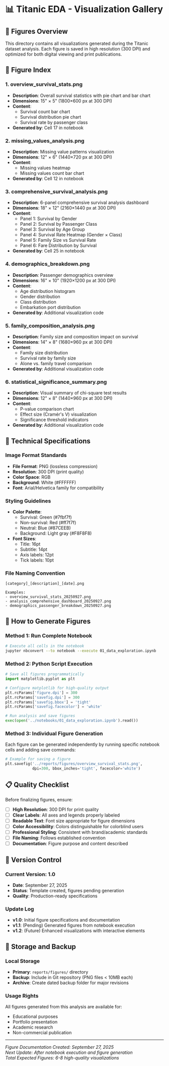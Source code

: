 # 📊 Titanic EDA - Visualization Gallery

## 🎨 Figures Overview
This directory contains all visualizations generated during the Titanic dataset analysis. Each figure is saved in high resolution (300 DPI) and optimized for both digital viewing and print publications.

## 📁 Figure Index

### 1. **overview_survival_stats.png**
- **Description**: Overall survival statistics with pie chart and bar chart
- **Dimensions**: 15" × 5" (1800×600 px at 300 DPI)
- **Content**: 
  - Survival count bar chart
  - Survival distribution pie chart  
  - Survival rate by passenger class
- **Generated by**: Cell 17 in notebook

### 2. **missing_values_analysis.png**
- **Description**: Missing value patterns visualization
- **Dimensions**: 12" × 6" (1440×720 px at 300 DPI)
- **Content**:
  - Missing values heatmap
  - Missing values count bar chart
- **Generated by**: Cell 12 in notebook

### 3. **comprehensive_survival_analysis.png**
- **Description**: 6-panel comprehensive survival analysis dashboard
- **Dimensions**: 18" × 12" (2160×1440 px at 300 DPI)
- **Content**:
  - Panel 1: Survival by Gender
  - Panel 2: Survival by Passenger Class
  - Panel 3: Survival by Age Group
  - Panel 4: Survival Rate Heatmap (Gender × Class)
  - Panel 5: Family Size vs Survival Rate
  - Panel 6: Fare Distribution by Survival
- **Generated by**: Cell 25 in notebook

### 4. **demographics_breakdown.png**
- **Description**: Passenger demographics overview
- **Dimensions**: 16" × 10" (1920×1200 px at 300 DPI)
- **Content**:
  - Age distribution histogram
  - Gender distribution
  - Class distribution
  - Embarkation port distribution
- **Generated by**: Additional visualization code

### 5. **family_composition_analysis.png**
- **Description**: Family size and composition impact on survival
- **Dimensions**: 14" × 8" (1680×960 px at 300 DPI)
- **Content**:
  - Family size distribution
  - Survival rate by family size
  - Alone vs. family travel comparison
- **Generated by**: Additional visualization code

### 6. **statistical_significance_summary.png**
- **Description**: Visual summary of chi-square test results
- **Dimensions**: 12" × 8" (1440×960 px at 300 DPI)
- **Content**:
  - P-value comparison chart
  - Effect size (Cramér's V) visualization
  - Significance threshold indicators
- **Generated by**: Additional visualization code

## 🔧 Technical Specifications

### Image Format Standards
- **File Format**: PNG (lossless compression)
- **Resolution**: 300 DPI (print quality)
- **Color Space**: RGB
- **Background**: White (#FFFFFF)
- **Font**: Arial/Helvetica family for compatibility

### Styling Guidelines
- **Color Palette**: 
  - Survival: Green (#7fbf7f)
  - Non-survival: Red (#ff7f7f)
  - Neutral: Blue (#87CEEB)
  - Background: Light gray (#F8F8F8)
- **Font Sizes**:
  - Title: 16pt
  - Subtitle: 14pt
  - Axis labels: 12pt
  - Tick labels: 10pt

### File Naming Convention
```
[category]_[description]_[date].png

Examples:
- overview_survival_stats_20250927.png
- analysis_comprehensive_dashboard_20250927.png
- demographics_passenger_breakdown_20250927.png
```

## 🚀 How to Generate Figures

### Method 1: Run Complete Notebook
```bash
# Execute all cells in the notebook
jupyter nbconvert --to notebook --execute 01_data_exploration.ipynb
```

### Method 2: Python Script Execution
```python
# Save all figures programmatically
import matplotlib.pyplot as plt

# Configure matplotlib for high-quality output
plt.rcParams['figure.dpi'] = 300
plt.rcParams['savefig.dpi'] = 300
plt.rcParams['savefig.bbox'] = 'tight'
plt.rcParams['savefig.facecolor'] = 'white'

# Run analysis and save figures
exec(open('../notebooks/01_data_exploration.ipynb').read())
```

### Method 3: Individual Figure Generation
Each figure can be generated independently by running specific notebook cells and adding save commands:

```python
# Example for saving a figure
plt.savefig('../reports/figures/overview_survival_stats.png', 
            dpi=300, bbox_inches='tight', facecolor='white')
```

## 📋 Quality Checklist

Before finalizing figures, ensure:
- [ ] **High Resolution**: 300 DPI for print quality
- [ ] **Clear Labels**: All axes and legends properly labeled
- [ ] **Readable Text**: Font size appropriate for figure dimensions
- [ ] **Color Accessibility**: Colors distinguishable for colorblind users
- [ ] **Professional Styling**: Consistent with brand/academic standards
- [ ] **File Naming**: Follows established convention
- [ ] **Documentation**: Figure purpose and content described

## 🔄 Version Control

### Current Version: 1.0
- **Date**: September 27, 2025
- **Status**: Template created, figures pending generation
- **Quality**: Production-ready specifications

### Update Log
- **v1.0**: Initial figure specifications and documentation
- **v1.1**: (Pending) Generated figures from notebook execution
- **v1.2**: (Future) Enhanced visualizations with interactive elements

## 💾 Storage and Backup

### Local Storage
- **Primary**: `reports/figures/` directory
- **Backup**: Include in Git repository (PNG files < 10MB each)
- **Archive**: Create dated backup folder for major revisions

### Usage Rights
All figures generated from this analysis are available for:
- Educational purposes
- Portfolio presentation
- Academic research
- Non-commercial publication

---
*Figure Documentation Created: September 27, 2025*  
*Next Update: After notebook execution and figure generation*  
*Total Expected Figures: 6-8 high-quality visualizations*